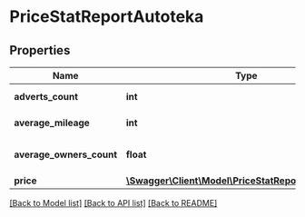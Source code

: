 # PriceStatReportAutoteka

## Properties
Name | Type | Description | Notes
------------ | ------------- | ------------- | -------------
**adverts_count** | **int** | Количество объявлений | [optional] 
**average_mileage** | **int** | Средний пробег | [optional] 
**average_owners_count** | **float** | Среднее количество владельцев | [optional] 
**price** | [**\Swagger\Client\Model\PriceStatReportAutotekaPrice**](PriceStatReportAutotekaPrice.md) |  | [optional] 

[[Back to Model list]](../../README.md#documentation-for-models) [[Back to API list]](../../README.md#documentation-for-api-endpoints) [[Back to README]](../../README.md)

